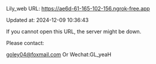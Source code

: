 Lily_web URL: https://ae6d-61-165-102-156.ngrok-free.app

Updated at: 2024-12-09 10:36:43

If you cannot open this URL, the server might be down.

Please contact: 

goley04@foxmail.com Or Wechat:GL_yeaH